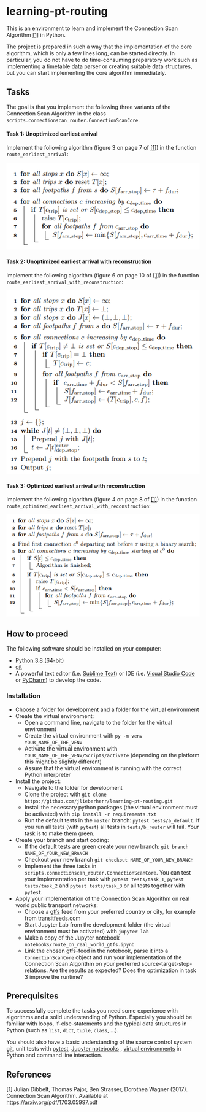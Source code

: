 # learning-pt-routing
This is an environment to learn and implement the Connection Scan Algorithm [[1]](#1) in Python.

The project is prepared in such a way that the implementation of the core algorithm, 
which is only a few lines long, can be started directly.
In particular, you do not have to do time-consuming preparatory work such 
as implementing a timetable data parser or creating suitable data structures, 
but you can start implementing the core algorithm immediately.

## Tasks

The goal is that you implement the following three variants of the 
Connection Scan Algorithm in the class ```scripts.connectionscan_router.ConnectionScanCore```.

#### Task 1: Unoptimized earliest arrival
Implement the following algorithm (figure 3 on page 7 of [[1]](#1)) in the function ```route_earliest_arrival```:

![image](docs/pseudocode_unoptimized_earliest_arrival.PNG)

#### Task 2: Unoptimized earliest arrival with reconstruction
Implement the following algorithm (figure 6 on page 10 of [[1]](#1)) in the function ```route_earliest_arrival_with_reconstruction```:

![image](docs/pseudocode_unoptimized_earliest_arrival_with_reconstruction.PNG)

#### Task 3: Optimized earliest arrival with reconstruction
Implement the following algorithm (figure 4 on page 8 of [[1]](#1)) in the function ```route_optimized_earliest_arrival_with_reconstruction```:

![image](docs/pseudocode_optimized_earliest_arrival_with_reconstruction.PNG)


## How to proceed
The following software should be installed on your computer:
- [Python 3.8 (64-bit)](https://www.python.org/downloads/release/python-381/.)
- [git](https://git-scm.com/downloads)
- A powerful text editor (i.e. [Sublime Text](https://www.sublimetext.com/])) or 
IDE (i.e. [Visual Studio Code](https://code.visualstudio.com/) or 
[PyCharm](https://www.jetbrains.com/de-de/pycharm/)) to develop the code.

### Installation
* Choose a folder for development and a folder for the virtual environment 
* Create the virtual environment:
   - Open a command line, navigate to the folder for the virtual environment
   - Create the virtual environment with ```py -m venv YOUR_NAME_OF_THE_VENV```
   - Activate the virtual environment with ```YOUR_NAME_OF_THE_VENV/Scripts/activate``` 
(depending on the platform this might be slightly different)
   - Assure that the virtual environment is running with the correct Python interpreter
* Install the project:
   - Navigate to the folder for development
   - Clone the project with ```git clone https://github.com/jlieberherr/learning-pt-routing.git```
   - Install the necessary python packages 
(the virtual environment must be activated) with ```pip install -r requirements.txt```
   - Run the default tests in the ```master``` branch: ```pytest tests/a_default```. 
   If you run all tests (with ```pytest```) all tests in ```tests/b_router``` will fail. Your task is to make them green.
* Create your branch and start coding:
   - If the default tests are green create your new branch: ```git branch NAME_OF_YOUR_NEW_BRANCH```
   - Checkout your new branch ```git checkout NAME_OF_YOUR_NEW_BRANCH```
   - Implement the three tasks in ```scripts.connectionscan_router.ConnectionScanCore```. 
   You can test your implementation per task with ```pytest tests/task_1```, ```pytest tests/task_2``` and
    ```pytest tests/task_3``` or all tests together with ```pytest```.
* Apply your implementation of the Connection Scan Algorithm on real world public transport networks:
   - Choose a [gtfs](https://developers.google.com/transit/gtfs/reference) feed from your preferred country or city, 
   for example from [transitfeeds.com](https://transitfeeds.com/)
   - Start Jupyter Lab from the development folder (the virtual environment must be activated) with ```jupyter lab```
   - Make a copy of the Jupyter notebook ```notebooks/route_on_real_world_gtfs.ipynb```
   - Link the chosen gtfs-feed in the notebook, parse it into a ```ConnectionScanCore``` object
   and run your implementation of the Connection Scan Algorithm on your preferred source-target-stop-relations. Are
   the results as expected? Does the optimization in task 3 improve the runtime?

## Prerequisites
To successfully complete the tasks you need some experience with algorithms and a solid 
understanding of Python. Especially you should be familiar with loops, 
if-else-statements and the typical data structures in Python (such as ```list```, ```dict```, ```tuple```, 
```class```, ...).

You should also have a basic understanding of the source control system [git](https://git-scm.com/), 
unit tests with [pytest](https://docs.pytest.org/en/latest/index.html), [Jupyter notebooks](https://jupyter.org/) 
, [virtual environments](https://docs.python.org/3/tutorial/venv.html) in Python and command line interaction.


## References
<a id="1">[1]</a> 
Julian Dibbelt, Thomas Pajor, Ben Strasser, Dorothea Wagner (2017). 
Connection Scan Algorithm. Available at https://arxiv.org/pdf/1703.05997.pdf
